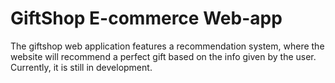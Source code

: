 # GiftShop E-commerce Web-app

The giftshop web application features a recommendation system, where the website will recommend a perfect gift based on the info given by the user. Currently, it is still in development.
